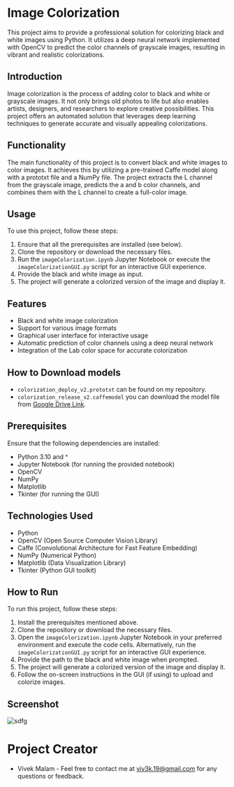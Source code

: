 # Image Colorization

This project aims to provide a professional solution for colorizing black and white images using Python. It utilizes a deep neural network implemented with OpenCV to predict the color channels of grayscale images, resulting in vibrant and realistic colorizations.

## Introduction
Image colorization is the process of adding color to black and white or grayscale images. It not only brings old photos to life but also enables artists, designers, and researchers to explore creative possibilities. This project offers an automated solution that leverages deep learning techniques to generate accurate and visually appealing colorizations.

## Functionality
The main functionality of this project is to convert black and white images to color images. It achieves this by utilizing a pre-trained Caffe model along with a prototxt file and a NumPy file. The project extracts the L channel from the grayscale image, predicts the a and b color channels, and combines them with the L channel to create a full-color image.

## Usage
To use this project, follow these steps:
1. Ensure that all the prerequisites are installed (see below).
2. Clone the repository or download the necessary files.
3. Run the `imageColorization.ipynb` Jupyter Notebook or execute the `imageColorizationGUI.py` script for an interactive GUI experience.
4. Provide the black and white image as input.
5. The project will generate a colorized version of the image and display it.

## Features
- Black and white image colorization
- Support for various image formats
- Graphical user interface for interactive usage
- Automatic prediction of color channels using a deep neural network
- Integration of the Lab color space for accurate colorization

## How to Download models
- `colorization_deploy_v2.prototxt` can be found on my repository.
- `colorization_release_v2.caffemodel` you can download the model file from [Google Drive Link](https://drive.google.com/file/d/14YmdCfcMOgfJEBNJEl6Xj1SB-RccgJBO/view?usp=sharing).

## Prerequisites
Ensure that the following dependencies are installed:
- Python 3.10 and ^
- Jupyter Notebook (for running the provided notebook)
- OpenCV
- NumPy
- Matplotlib
- Tkinter (for running the GUI)

## Technologies Used
- Python
- OpenCV (Open Source Computer Vision Library)
- Caffe (Convolutional Architecture for Fast Feature Embedding)
- NumPy (Numerical Python)
- Matplotlib (Data Visualization Library)
- Tkinter (Python GUI toolkit)

## How to Run
To run this project, follow these steps:
1. Install the prerequisites mentioned above.
2. Clone the repository or download the necessary files.
3. Open the `imageColorization.ipynb` Jupyter Notebook in your preferred environment and execute the code cells. Alternatively, run the `imageColorizationGUI.py` script for an interactive GUI experience.
4. Provide the path to the black and white image when prompted.
5. The project will generate a colorized version of the image and display it.
6. Follow the on-screen instructions in the GUI (if using) to upload and colorize images.

## Screenshot

![sdfg](https://github.com/viv3k19/imageColorization-using-Python-OpenCV/assets/82309435/79659bb5-0249-4da0-99ab-4cec08d7c284)

# Project Creator
* Vivek Malam - Feel free to contact me at viv3k.19@gmail.com for any questions or feedback.
